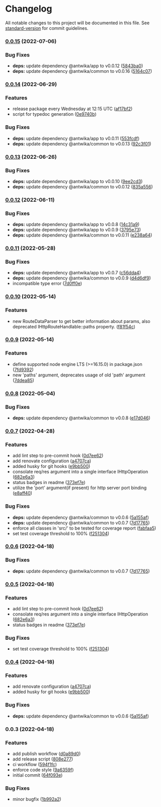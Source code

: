 # Changelog

All notable changes to this project will be documented in this file. See [standard-version](https://github.com/conventional-changelog/standard-version) for commit guidelines.

### [0.0.15](https://github.com/antwika/http/compare/v0.0.14...v0.0.15) (2022-07-06)


### Bug Fixes

* **deps:** update dependency @antwika/app to v0.0.12 ([5843ba0](https://github.com/antwika/http/commit/5843ba045872d3490f5e3e3d35d50e1540b6885a))
* **deps:** update dependency @antwika/common to v0.0.16 ([5164c07](https://github.com/antwika/http/commit/5164c074c84e006dc0d8b41ab6fcb6fd8904ce44))

### [0.0.14](https://github.com/antwika/http/compare/v0.0.13...v0.0.14) (2022-06-29)


### Features

* release package every Wednesday at 12:15 UTC ([af17bf2](https://github.com/antwika/http/commit/af17bf20da58d5a806ee84c5a7a7b633bb1be24a))
* script for typedoc generation ([0e9740b](https://github.com/antwika/http/commit/0e9740bb4317f2aff7327689bdd3139f0989698b))


### Bug Fixes

* **deps:** update dependency @antwika/app to v0.0.11 ([553fcdf](https://github.com/antwika/http/commit/553fcdf0f95173ddfec9743a2abe1d81995272b7))
* **deps:** update dependency @antwika/common to v0.0.13 ([92c3f01](https://github.com/antwika/http/commit/92c3f014f61dff87e5d1b7e9754c0698517d9dee))

### [0.0.13](https://github.com/antwika/http/compare/v0.0.12...v0.0.13) (2022-06-26)


### Bug Fixes

* **deps:** update dependency @antwika/app to v0.0.10 ([9ee2cd3](https://github.com/antwika/http/commit/9ee2cd3c404db1e26d446e3891c4ef7556b114fc))
* **deps:** update dependency @antwika/common to v0.0.12 ([835a556](https://github.com/antwika/http/commit/835a5561fb9f4218138aefab2489b075d9a06cfa))

### [0.0.12](https://github.com/antwika/http/compare/v0.0.11...v0.0.12) (2022-06-11)


### Bug Fixes

* **deps:** update dependency @antwika/app to v0.0.8 ([14c31a9](https://github.com/antwika/http/commit/14c31a9fd3bff14ab30a12e98bc2e2d085a3f8e5))
* **deps:** update dependency @antwika/app to v0.0.9 ([3795e73](https://github.com/antwika/http/commit/3795e73d338989995be6277128fd3d2d998eb196))
* **deps:** update dependency @antwika/common to v0.0.11 ([e238a64](https://github.com/antwika/http/commit/e238a64e9c015d332b5cb9f30afefee778a73b4d))

### [0.0.11](https://github.com/antwika/http/compare/v0.0.10...v0.0.11) (2022-05-28)


### Bug Fixes

* **deps:** update dependency @antwika/app to v0.0.7 ([c56dda4](https://github.com/antwika/http/commit/c56dda4a3608081e69ddd8bd3f8e8be0c83d6e61))
* **deps:** update dependency @antwika/common to v0.0.9 ([d4d6df9](https://github.com/antwika/http/commit/d4d6df943a6a4271a2862f9559eb881d11c3b133))
* incompatible type error ([7d0ff0e](https://github.com/antwika/http/commit/7d0ff0e98fbe265cef875b0014af875971e30adb))

### [0.0.10](https://github.com/antwika/http/compare/v0.0.9...v0.0.10) (2022-05-14)


### Features

* new RouteDataParser to get better information about params, also deprecated IHttpRouteHandlable::paths property. ([f81f54c](https://github.com/antwika/http/commit/f81f54cbc68a72728c8e4872a760eb181b359ebe))

### [0.0.9](https://github.com/antwika/http/compare/v0.0.8...v0.0.9) (2022-05-14)


### Features

* define supported node engine LTS (>=16.15.0) in package.json ([7fd9392](https://github.com/antwika/http/commit/7fd9392c65f0a351474847d00a50141ca69e886f))
* new 'paths' argument, deprecates usage of old 'path' argument ([7ddea85](https://github.com/antwika/http/commit/7ddea85de680434b901b8f462e14c3b80449a751))

### [0.0.8](https://github.com/antwika/http/compare/v0.0.7...v0.0.8) (2022-05-04)


### Bug Fixes

* **deps:** update dependency @antwika/common to v0.0.8 ([e17d046](https://github.com/antwika/http/commit/e17d0460895c14c01ae5a8e2aaebe844ca88fdac))

### [0.0.7](https://github.com/antwika/http/compare/v0.0.3...v0.0.7) (2022-04-28)


### Features

* add lint step to pre-commit hook ([0d7ee62](https://github.com/antwika/http/commit/0d7ee622aa7deb41a9fa217140237b580e9d13c0))
* add renovate configuration ([a4707ca](https://github.com/antwika/http/commit/a4707ca28fff89fda7ddd3eb3030e0bebd5d4d4f))
* added husky for git hooks ([e9bb500](https://github.com/antwika/http/commit/e9bb500137f2d4e6dbab47a72bb70731f18f47c3))
* consolate req/res argument into a single interface IHttpOperation ([682e6a3](https://github.com/antwika/http/commit/682e6a3af980038cb2466efd587d4b17855742c9))
* status badges in readme ([373ef7e](https://github.com/antwika/http/commit/373ef7ed8b11d5e4c32e33d5c43fdb5731a8e721))
* utilize the 'port' argument(if present) for http server port binding ([e8aff40](https://github.com/antwika/http/commit/e8aff40db8cd8c7b8695686d2b8a88f5e9bd7f77))


### Bug Fixes

* **deps:** update dependency @antwika/common to v0.0.6 ([5a155af](https://github.com/antwika/http/commit/5a155afd1b0b4347cc5e0bd50469e7d7945ea7da))
* **deps:** update dependency @antwika/common to v0.0.7 ([7d17765](https://github.com/antwika/http/commit/7d17765524c75925138f66e065a0a29720fff070))
* enforce all classes in 'src/' to be tested for coverage report ([fabfaa5](https://github.com/antwika/http/commit/fabfaa5820d6670e41331314a3842a5f80d1ae95))
* set test coverage threshold to 100% ([f251304](https://github.com/antwika/http/commit/f2513040acb1d7eae28a17ca413c88a4ffdf74a0))

### [0.0.6](https://github.com/antwika/http/compare/v0.0.5...v0.0.6) (2022-04-18)


### Bug Fixes

* **deps:** update dependency @antwika/common to v0.0.7 ([7d17765](https://github.com/antwika/http/commit/7d17765524c75925138f66e065a0a29720fff070))

### [0.0.5](https://github.com/antwika/http/compare/v0.0.4...v0.0.5) (2022-04-18)


### Features

* add lint step to pre-commit hook ([0d7ee62](https://github.com/antwika/http/commit/0d7ee622aa7deb41a9fa217140237b580e9d13c0))
* consolate req/res argument into a single interface IHttpOperation ([682e6a3](https://github.com/antwika/http/commit/682e6a3af980038cb2466efd587d4b17855742c9))
* status badges in readme ([373ef7e](https://github.com/antwika/http/commit/373ef7ed8b11d5e4c32e33d5c43fdb5731a8e721))


### Bug Fixes

* set test coverage threshold to 100% ([f251304](https://github.com/antwika/http/commit/f2513040acb1d7eae28a17ca413c88a4ffdf74a0))

### [0.0.4](https://github.com/antwika/http/compare/v0.0.3...v0.0.4) (2022-04-18)


### Features

* add renovate configuration ([a4707ca](https://github.com/antwika/http/commit/a4707ca28fff89fda7ddd3eb3030e0bebd5d4d4f))
* added husky for git hooks ([e9bb500](https://github.com/antwika/http/commit/e9bb500137f2d4e6dbab47a72bb70731f18f47c3))


### Bug Fixes

* **deps:** update dependency @antwika/common to v0.0.6 ([5a155af](https://github.com/antwika/http/commit/5a155afd1b0b4347cc5e0bd50469e7d7945ea7da))

### 0.0.3 (2022-04-18)


### Features

* add publish workflow ([d0a89d0](https://github.com/antwika/http/commit/d0a89d0da2fbc4b5d3434784d5d0269d5001e959))
* add release script ([808e277](https://github.com/antwika/http/commit/808e277ee7eadcb3a55f588564fc236fad7364c9))
* ci workflow ([594f1fc](https://github.com/antwika/http/commit/594f1fc2ce0787b8fa8a34a64c960d68aef300db))
* enforce code style ([9a6359f](https://github.com/antwika/http/commit/9a6359fa8e4931fc7a6864e86a8a6f67a55ed9ee))
* initial commit ([64f093e](https://github.com/antwika/http/commit/64f093e6132496069df1a75538b0db7fc2115de8))


### Bug Fixes

* minor bugfix ([1b992a2](https://github.com/antwika/http/commit/1b992a2e56e3cd97bba807ab257e9cc749350069))
